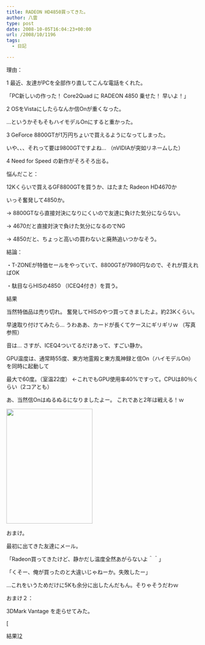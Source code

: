 ```yaml
---
title: RADEON HD4850買ってきた。
author: 八雲
type: post
date: 2008-10-05T16:04:23+00:00
url: /2008/10/1196
tags:
  - 日記

---
```

理由：
  
1 最近、友達がPCを全部作り直してこんな電話をくれた。
  
「PC新しいの作った！ Core2Quad に RADEON 4850 乗せた！ 早いよ！」
  
2 OSをVistaにしたらなんか信Onが重くなった。
  
…というかそもそもハイモデルOnにすると重かった。
  
3 GeForce 8800GTが1万円ちょいで買えるようになってしまった。
  
いや、、、それって要は9800GTですよね… （nVIDIAが突如リネームした）
  
4 Need for Speed の新作がそろそろ出る。

悩んだこと：
  
12Kくらいで買えるGF8800GTを買うか、はたまた Radeon HD4670か
  
いっそ奮発して4850か。
  
→ 8800GTなら直接対決になりにくいので友達に負けた気分にならない。
  
→ 4670だと直接対決で負けた気分になるのでNG
  
→ 4850だと、ちょっと高いの買わないと廃熱追いつかなそう。

結論：
  
・T-ZONEが特価セールをやっていて、8800GTが7980円なので、それが買えればOK
  
・駄目ならHISの4850 （ICEQ4付き）を買う。

結果
  
当然特価品は売り切れ。 奮発してHISのやつ買ってきましたよ。約23Kくらい。
  
早速取り付けてみたら… うわああ、カードが長くてケースにギリギリｗ （写真参照）
  
音は… さすが、ICEQ4ついてるだけあって、すごい静か。
  
GPU温度は、通常時55度、東方地霊殿と東方風神録と信On（ハイモデルOn）を同時に起動して
  
最大で60度。（室温22度） ←これでもGPU使用率40%ですって。CPUは80％くらい（2コアとも）
  
あ、当然信Onはぬるぬるになりましたよー。 これであと2年は戦える！ｗ

[<img src="https://obs.maoh.company/yakumoblog/2018/07/1591-225x300.jpg" alt="" title="Radeon HD 4850をつけた所" width="225" height="300" class="alignnone size-medium wp-image-1198" />][1]

おまけ。
  
最初に出てきた友達にメール。
  
「Radeon買ってきたけど、静かだし温度全然あがらないよ＾＾」
  
「くそー、俺が買ったのと大違いじゃねーか。失敗したー」
  
…これをいうためだけに5Kも余分に出したんだもん。そりゃそうだわｗ

おまけ２：
  
3DMark Vantage を走らせてみた。
  
[
  
結果][2]

 [1]: //201002169486.tmp.que.ne.jp/wp-content/uploads/2008/10/1591.jpg
 [2]: http://service.futuremark.com/home.action?resultId=449353&resultType=19
